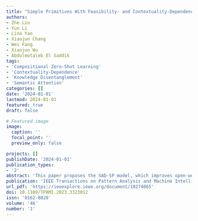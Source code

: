 ```yaml
---
title: "Simple Primitives With Feasibility- and Contextuality-Dependence for Open-World Compositional Zero-Shot Learning"
authors:
- Zhe Liu
- Yun Li
- Lina Yao
- Xiaojun Chang
- Wei Fang
- Xiaojun Wu
- Abdulmotaleb El Saddik
tags:
- 'Compositional Zero-Shot Learning'
- 'Contextuality-Dependence'
- 'Knowledge Disentanglement'
- 'Semantic Attention'
categories: []
date: '2024-01-01'
lastmod: 2024-01-01
featured: true
draft: false

# Featured image
image:
  caption: ''
  focal_point: ''
  preview_only: false

projects: []
publishDate: '2024-01-01'
publication_types:
- '2'
abstract: 'This paper proposes the SAD-SP model, which improves open-world compositional zero-shot learning by capturing contextuality and feasibility dependencies between states and objects. Using semantic attention and knowledge disentanglement, the approach enhances performance on benchmarks like MIT-States and C-GQA by predicting unseen compositions more accurately.'
publication: 'IEEE Transactions on Pattern Analysis and Machine Intelligence'
url_pdf: 'https://ieeexplore.ieee.org/document/10274865'
doi: 10.1109/TPAMI.2023.3323012
issn: '0162-8828'
volume: '46'
number: '1'
---
```

